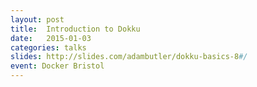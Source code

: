```yaml
---
layout: post
title:  Introduction to Dokku
date:   2015-01-03
categories: talks
slides: http://slides.com/adambutler/dokku-basics-8#/
event: Docker Bristol
---
```

